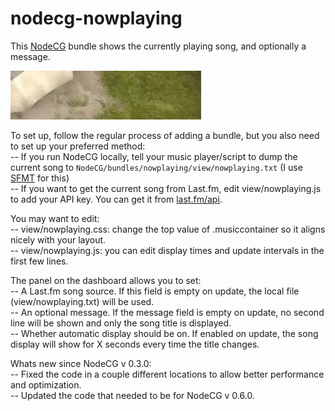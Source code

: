 nodecg-nowplaying
=================

This <a href="https://github.com/nodecg/nodecg">NodeCG</a> bundle shows the currently playing song, and optionally a message.

<img src="sample.gif?raw=true"/>

To set up, follow the regular process of adding a bundle, but you also need to set up your preferred method:  
-- If you run NodeCG locally, tell your music player/script to dump the current song to `NodeCG/bundles/nowplaying/view/nowplaying.txt` (I use <a href="https://github.com/gustafsonk/SFMT">SFMT</a> for this)  
-- If you want to get the current song from Last.fm, edit view/nowplaying.js to add your API key. You can get it from <a href="http://www.last.fm/api">last.fm/api</a>.

You may want to edit:  
-- view/nowplaying.css: change the top value of .musiccontainer so it aligns nicely with your layout.  
-- view/nowplaying.js: you can edit display times and update intervals in the first few lines.

The panel on the dashboard allows you to set:  
-- A Last.fm song source. If this field is empty on update, the local file (view/nowplaying.txt) will be used.  
-- An optional message. If the message field is empty on update, no second line will be shown and only the song title is displayed.  
-- Whether automatic display should be on. If enabled on update, the song display will show for X seconds every time the title changes.

Whats new since NodeCG v 0.3.0:  
-- Fixed the code in a couple different locations to allow better performance and optimization.  
-- Updated the code that needed to be for NodeCG v 0.6.0.
